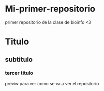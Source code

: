 # Mi-primer-repositorio
primer repositorio de la clase de bioinfo &lt;3
# Titulo
## subtitulo
### tercer titulo
previw para ver como se va a ver el repositorio 
